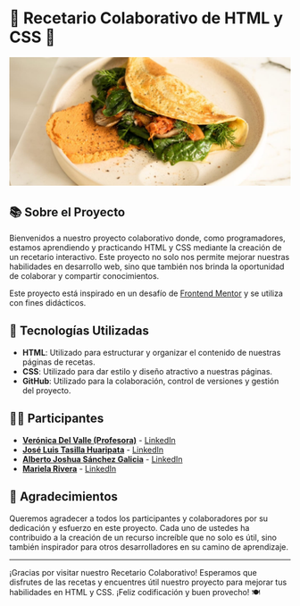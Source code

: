# 🌟 Recetario Colaborativo de HTML y CSS 🍳

![Recetario](./assets/images/image-omelette.jpeg)

## 📚 Sobre el Proyecto

Bienvenidos a nuestro proyecto colaborativo donde, como programadores, estamos aprendiendo y practicando HTML y CSS mediante la creación de un recetario interactivo. Este proyecto no solo nos permite mejorar nuestras habilidades en desarrollo web, sino que también nos brinda la oportunidad de colaborar y compartir conocimientos.

Este proyecto está inspirado en un desafío de [Frontend Mentor](https://www.frontendmentor.io/) y se utiliza con fines didácticos.

## 🚀 Tecnologías Utilizadas

- **HTML**: Utilizado para estructurar y organizar el contenido de nuestras páginas de recetas.
- **CSS**: Utilizado para dar estilo y diseño atractivo a nuestras páginas.
- **GitHub**: Utilizado para la colaboración, control de versiones y gestión del proyecto.

## 👩‍💻 Participantes

- **[Verónica Del Valle (Profesora)](https://github.com/veronicadelvalle)** - [LinkedIn](https://www.linkedin.com/in/usuario1/)
- **[José Luis Tasilla Huaripata](https://github.com/Jota0305)** - [LinkedIn](www.linkedin.com/in/joseTH)
- **[Alberto Joshua Sánchez Galicia](https://github.com/JoshuaGalicia)** - [LinkedIn](https://www.linkedin.com/in/joshua-galicia-51a1b7212/)
- **[Mariela Rivera](github.com/marie2025)** - [LinkedIn](github.com/marie2025)

## 🥳 Agradecimientos

Queremos agradecer a todos los participantes y colaboradores por su dedicación y esfuerzo en este proyecto. Cada uno de ustedes ha contribuido a la creación de un recurso increíble que no solo es útil, sino también inspirador para otros desarrolladores en su camino de aprendizaje.

---

¡Gracias por visitar nuestro Recetario Colaborativo! Esperamos que disfrutes de las recetas y encuentres útil nuestro proyecto para mejorar tus habilidades en HTML y CSS. ¡Feliz codificación y buen provecho! 🍽️
